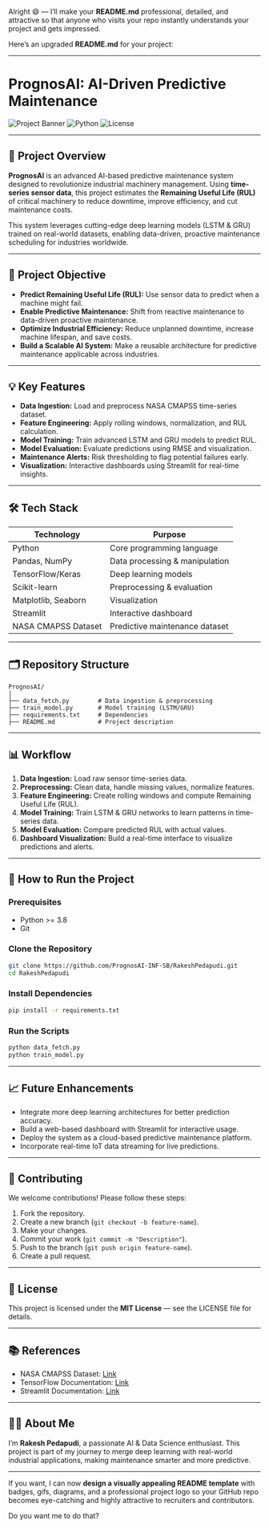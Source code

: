 Alright 😄 — I’ll make your **README.md** professional, detailed, and attractive so that anyone who visits your repo instantly understands your project and gets impressed.

Here’s an upgraded **README.md** for your project:

---

# PrognosAI: AI-Driven Predictive Maintenance

![Project Banner](https://img.shields.io/badge/Status-Active-green) ![Python](https://img.shields.io/badge/Python-3.10-blue) ![License](https://img.shields.io/badge/License-MIT-lightgrey)

---

## 📌 Project Overview

**PrognosAI** is an advanced AI-based predictive maintenance system designed to revolutionize industrial machinery management. Using **time-series sensor data**, this project estimates the **Remaining Useful Life (RUL)** of critical machinery to reduce downtime, improve efficiency, and cut maintenance costs.

This system leverages cutting-edge deep learning models (LSTM & GRU) trained on real-world datasets, enabling data-driven, proactive maintenance scheduling for industries worldwide.

---

## 🎯 Project Objective

* **Predict Remaining Useful Life (RUL):** Use sensor data to predict when a machine might fail.
* **Enable Predictive Maintenance:** Shift from reactive maintenance to data-driven proactive maintenance.
* **Optimize Industrial Efficiency:** Reduce unplanned downtime, increase machine lifespan, and save costs.
* **Build a Scalable AI System:** Make a reusable architecture for predictive maintenance applicable across industries.

---

## 💡 Key Features

* **Data Ingestion:** Load and preprocess NASA CMAPSS time-series dataset.
* **Feature Engineering:** Apply rolling windows, normalization, and RUL calculation.
* **Model Training:** Train advanced LSTM and GRU models to predict RUL.
* **Model Evaluation:** Evaluate predictions using RMSE and visualization.
* **Maintenance Alerts:** Risk thresholding to flag potential failures early.
* **Visualization:** Interactive dashboards using Streamlit for real-time insights.

---

## 🛠 Tech Stack

| Technology          | Purpose                        |
| ------------------- | ------------------------------ |
| Python              | Core programming language      |
| Pandas, NumPy       | Data processing & manipulation |
| TensorFlow/Keras    | Deep learning models           |
| Scikit-learn        | Preprocessing & evaluation     |
| Matplotlib, Seaborn | Visualization                  |
| Streamlit           | Interactive dashboard          |
| NASA CMAPSS Dataset | Predictive maintenance dataset |

---

## 🗂 Repository Structure

```
PrognosAI/
│
├── data_fetch.py        # Data ingestion & preprocessing
├── train_model.py       # Model training (LSTM/GRU)
├── requirements.txt     # Dependencies
├── README.md            # Project description
```

---

## 📊 Workflow

1. **Data Ingestion:** Load raw sensor time-series data.
2. **Preprocessing:** Clean data, handle missing values, normalize features.
3. **Feature Engineering:** Create rolling windows and compute Remaining Useful Life (RUL).
4. **Model Training:** Train LSTM & GRU networks to learn patterns in time-series data.
5. **Model Evaluation:** Compare predicted RUL with actual values.
6. **Dashboard Visualization:** Build a real-time interface to visualize predictions and alerts.

---

## 🚀 How to Run the Project

### **Prerequisites**

* Python >= 3.8
* Git

### **Clone the Repository**

```bash
git clone https://github.com/PrognosAI-INF-SB/RakeshPedapudi.git
cd RakeshPedapudi
```

### **Install Dependencies**

```bash
pip install -r requirements.txt
```

### **Run the Scripts**

```bash
python data_fetch.py
python train_model.py
```

---

## 📈 Future Enhancements

* Integrate more deep learning architectures for better prediction accuracy.
* Build a web-based dashboard with Streamlit for interactive usage.
* Deploy the system as a cloud-based predictive maintenance platform.
* Incorporate real-time IoT data streaming for live predictions.

---

## 🤝 Contributing

We welcome contributions! Please follow these steps:

1. Fork the repository.
2. Create a new branch (`git checkout -b feature-name`).
3. Make your changes.
4. Commit your work (`git commit -m "Description"`).
5. Push to the branch (`git push origin feature-name`).
6. Create a pull request.

---

## 📜 License

This project is licensed under the **MIT License** — see the LICENSE file for details.

---

## 📚 References

* NASA CMAPSS Dataset: [Link](https://data.nasa.gov/dataset/C-MAPSS-Aircraft-Engine-Simulation-Data/vrks-gjie)
* TensorFlow Documentation: [Link](https://www.tensorflow.org/)
* Streamlit Documentation: [Link](https://docs.streamlit.io/)

---

## 👨‍💻 About Me

I’m **Rakesh Pedapudi**, a passionate AI & Data Science enthusiast. This project is part of my journey to merge deep learning with real-world industrial applications, making maintenance smarter and more predictive.

---

If you want, I can now **design a visually appealing README template** with badges, gifs, diagrams, and a professional project logo so your GitHub repo becomes eye-catching and highly attractive to recruiters and contributors.

Do you want me to do that?
